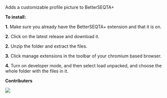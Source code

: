 Adds a customizable profile picture to BetterSEQTA+

****To install:****

**1.** Make sure you already have the BetterSEQTA+ extension and that it is on.

**2.** Click on the latest release and download it.

**2.** Unzip the folder and extract the files.

**3.** Click manage extensions in the toolbar of your chromium based browser.

**4.** Turn on developer mode, and then select load unpacked, and choose the whole folder with the files in it.


**Contributers**
<div>
  <img src="https://github.com/Jones8683/SEQTAprofilepic/graphs/contributors" />
</div>
